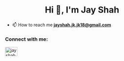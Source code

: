 <h1 align="center">Hi 👋, I'm Jay Shah</h1>
<h3 align="center"></h3>

- 📫 How to reach me **jayshah.jk.jk18@gmail.com**

<h3 align="left">Connect with me:</h3>
<p align="left">
<a href="https://linkedin.com/in/jayshah018/" target="blank"><img align="center" src="https://raw.githubusercontent.com/rahuldkjain/github-profile-readme-generator/master/src/images/icons/Social/linked-in-alt.svg" alt="jayshah018/" height="30" width="40" /></a>
</p>




